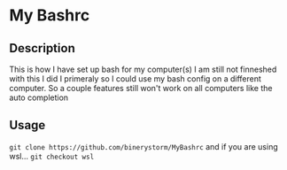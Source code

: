 # My Bashrc

## Description
This is how I have set up bash for my computer(s)
I am still not finneshed with this I did I primeraly so I could use my bash config on a different computer. So a couple features still won't work on all computers like the auto completion

## Usage 
`git clone https://github.com/binerystorm/MyBashrc`
and if you are using wsl...
`git checkout wsl`
